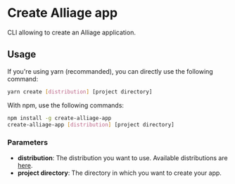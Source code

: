 # Create Alliage app

CLI allowing to create an Alliage application.

## Usage

If you're using yarn (recommanded), you can directly use the following command:

```bash
yarn create [distribution] [project directory]
```

With npm, use the following commands:

```bash
npm install -g create-alliage-app
create-alliage-app [distribution] [project directory]
```

### Parameters

- **distribution**: The distribution you want to use. Available distributions are [here](https://github.com/TheHumbleJester/alliage-dists).
- **project directory**: The directory in which you want to create your app.
